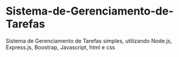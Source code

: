# Sistema-de-Gerenciamento-de-Tarefas
Sistema de Gerenciamento de Tarefas simples, utilizando Node.js, Express.js, Boostrap, Javascript, html e css
